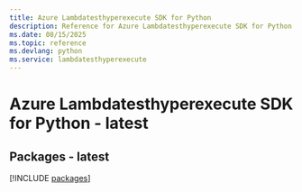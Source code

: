 ```yaml
---
title: Azure Lambdatesthyperexecute SDK for Python
description: Reference for Azure Lambdatesthyperexecute SDK for Python
ms.date: 08/15/2025
ms.topic: reference
ms.devlang: python
ms.service: lambdatesthyperexecute
---
```

# Azure Lambdatesthyperexecute SDK for Python - latest
## Packages - latest
[!INCLUDE [packages](lambdatesthyperexecute-index.md)]